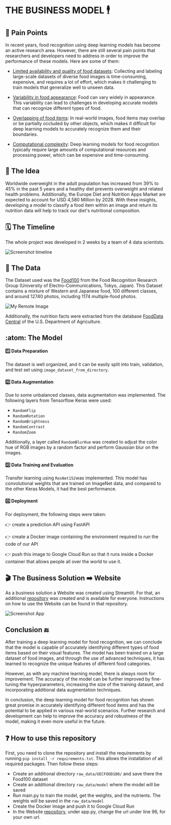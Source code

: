 # **THE BUSINESS MODEL** :business_suit_levitating:

## :pushpin: **Pain Points**

In recent years, food recognition using deep learning models has become an active research area. 
However, there are still several pain points that researchers and developers need to address in order to improve the performance of these models. Here are some of them:

- <ins>Limited availability and quality of food datasets</ins>: Collecting and labeling large-scale datasets of diverse food images is time-consuming, expensive, and requires a lot of effort, which makes it challenging to train models that generalize well to unseen data.

- <ins>Variability in food appearance</ins>: Food can vary widely in appearance. This variability can lead to challenges in developing accurate models that can recognize different types of food.

- <ins>Overlapping of food items</ins>: In real-world images, food items may overlap or be partially occluded by other objects, which makes it difficult for deep learning models to accurately recognize them and their boundaries.

- <ins>Computational complexity</ins>: Deep learning models for food recognition typically require large amounts of computational resources and processing power, which can be expensive and time-consuming.

## :thinking: **The Idea**

Worldwide overweight in the adult population has increased from 39% to 45% in the past 5 years and a healthy diet prevents overweight and related health problems. Additionally, the Europe Diet and Nutrition Apps Market are expected to account for USD 4,580 Million by 2028. With these insights, developing a model to classify a food item within an image and return its nutrition data will help to track our diet's nutritional composition. 

## :spiral_calendar: **The Timeline**

The whole project was developed in 2 weeks by a team of 4 data scientists. 

![Screenshot timeline](https://user-images.githubusercontent.com/116911431/230025026-09321fdf-2e6c-452f-92a6-e2b2197ce9a7.png)

## :rice: **The Data**

The Dataset used was the [Food100](http://foodcam.mobi/dataset100.html) from the Food Recognition Research Group (University of Electro-Communications, Tokyo, Japan). This Dataset contains a mixture of Western and Japanese food, 100 different classes, and around 12740 photos, including 1174 multiple-food photos.

![My Remote Image](https://user-images.githubusercontent.com/116911431/229874089-2a3d3f32-a45f-453d-8eb1-a6270e4c64a6.jpg)

Additionally, the nutrition facts were extracted from the database [FoodData Central](https://fdc.nal.usda.gov/index.html)
 of the U.S. Department of Agriculture.
 
## :atom: **The Model**

#### :one: **Data Preparation**

The dataset is well organized, and it can be easily split into train, validation, and test set using `image_dataset_from_directory`.

#### :two: **Data Augmentation**

Due to some unbalanced classes, data augmentation was implemented. The following layers from Tensorflow Keras were used:
- `RandomFlip`
- `RandomRotation`
- `RandomBrightness`
- `RandomContrast`
- `RandomZoom`

Additionally, a layer called `RandomBlurHue` was created to adjust the color hue of RGB images by a random factor and perform Gaussian blur on the images.

#### :three: **Data Training and Evaluation**

Transfer learning using `ResNet152`was implemented. This model has convolutional weights that are trained on ImageNet data, and compared to the other Keras Models, it had the best performance.


#### :four: **Deployment**

For deployment, the following steps were taken:

👉 create a prediction API using FastAPI

👉 create a Docker image containing the environment required to run the code of our API

👉 push this image to Google Cloud Run so that it runs inside a Docker container that allows people all over the world to use it.

## :clapper: **The Business Solution :arrow_right: Website**

As a business solution a Website was created using Streamlit. For that, an additional [repository](https://github.com/benitomartin/foodscore-app) was created and is available for everyone. Instructions on how to use the Website can be found in that repository.

![Screenshot App](https://user-images.githubusercontent.com/116911431/229893707-e95bf9ff-0d50-4d12-a6b9-cdb88ffc54e6.png)

## **Conclusion** :end:

After training a deep learning model for food recognition, we can conclude that the model is capable of accurately identifying different types of food items based on their visual features. The model has been trained on a large dataset of food images, and through the use of advanced techniques, it has learned to recognize the unique features of different food categories.

However, as with any machine learning model, there is always room for improvement. The accuracy of the model can be further improved by fine-tuning the hyperparameters, increasing the size of the training dataset, and incorporating additional data augmentation techniques.

In conclusion, the deep learning model for food recognition has shown great promise in accurately identifying different food items and has the potential to be applied in various real-world scenarios. Further research and development can help to improve the accuracy and robustness of the model, making it even more useful in the future.

## :question: **How to use this repository** 

First, you need to clone the repository and install the requirements by running `pip install -r requirements.txt`. This allows the installation of all required packages. Then follow these steps:

- Create an additional directory `raw_data/UECFOOD100/` and save there the Food100 dataset
- Create an additional directory `raw_data/model` where the model will be saved
- Run main.py to train the model, get the weights, and the nutrients. The weights will be saved in the `raw_data/model`
- Create the Docker image and push it to Google Cloud Run
- In the Website [repository](https://github.com/benitomartin/foodscore-app), under app.py, change the url under line 96, for your own url.

